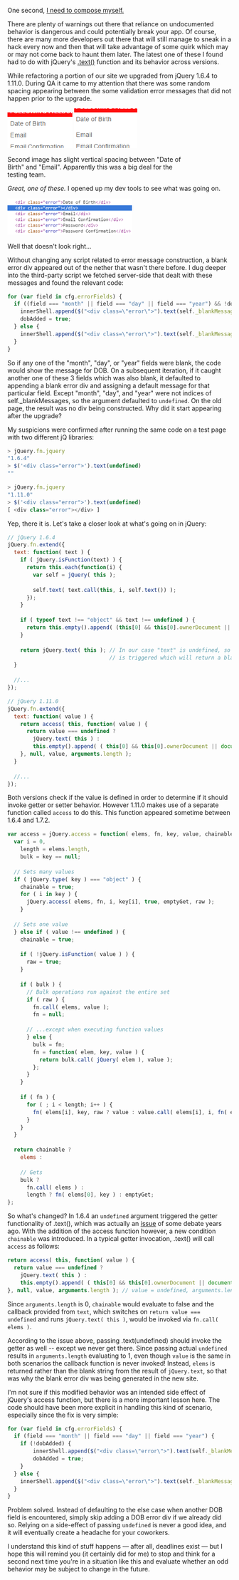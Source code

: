 One second, [I need to compose myself.](http://espn.go.com/blog/new-york/mets/post/_/id/110476/mets-sweep-nationals-in-catbird-seat-in-nl-east-race)

There are plenty of warnings out there that reliance on undocumented behavior is dangerous and could potentially break your app. Of course, there are many more developers out there that will still manage to sneak in a hack every now and then that will take advantage of some quirk which may or may not come back to haunt them later. The latest one of these I found had to do with jQuery's [.text()](http://api.jquery.com/text/) function and its behavior across versions.

While refactoring a portion of our site we upgraded from jQuery 1.6.4 to 1.11.0. During QA it came to my attention that there was some random spacing appearing between the some validation error messages that did not happen prior to the upgrade.

<div class="row center">
<div class="img-holder">
  <div class="img-holder-inner">
    <img src="/images/2015-09-10-error-messages.png">
    <img src="/images/2015-09-10-error-messages-spaced.png">
  </div>
  <p class="caption" style="max-width:400px;">
    Second image has slight vertical spacing between "Date of Birth" and "Email". Apparently this was a big deal for the testing team.
  </p>
</div>
</div>

*Great, one of these.* I opened up my dev tools to see what was going on.

<div class="row center">
<div class="img-holder">
  <div class="img-holder-inner">
    <img style="width:280px;" src="/images/2015-09-10-blank-error-div.png">
  </div>
  <p class="caption">
    Well that doesn't look right...
  </p>
</div>
</div>

Without changing any script related to error message construction, a blank error div appeared out of the nether that wasn't there before. I dug deeper into the third-party script we fetched server-side that dealt with these messages and found the relevant code:

``` js
for (var field in cfg.errorFields) {
  if ((field === "month" || field === "day" || field === "year") && !dobAdded) {
    innerShell.append($("<div class=\"error\">").text(self._blankMessages["dateOfBirth"]));
    dobAdded = true;
  } else {
    innerShell.append($("<div class=\"error\">").text(self._blankMessages[field]));
  }
}
```

So if any one of the "month", "day", or "year" fields were blank, the code would show the message for DOB. On a subsequent iteration, if it caught another one of these 3 fields which was also blank, it defaulted to appending a blank error div and assigning a default message for that particular field. Except "month", "day", and "year" were not indices of self._blankMessages, so the argument defaulted to `undefined`. On the old page, the result was no div being constructed. Why did it start appearing after the upgrade?

My suspicions were confirmed after running the same code on a test page with two different jQ libraries:

``` js
> jQuery.fn.jquery
"1.6.4"
> $('<div class="error">').text(undefined)
""
```

``` js
> jQuery.fn.jquery
"1.11.0"
> $('<div class="error">').text(undefined)
[ <div class="error"></div> ]
```

Yep, there it is. Let's take a closer look at what's going on in jQuery:

``` js
// jQuery 1.6.4
jQuery.fn.extend({
  text: function( text ) {
    if ( jQuery.isFunction(text) ) {
      return this.each(function(i) {
        var self = jQuery( this );

        self.text( text.call(this, i, self.text()) );
      });
    }

    if ( typeof text !== "object" && text !== undefined ) {
      return this.empty().append( (this[0] && this[0].ownerDocument || document).createTextNode( text ) );
    }

    return jQuery.text( this ); // In our case "text" is undefined, so getter function
                                // is triggered which will return a blank string
  }

  //...
});
```

``` js
// jQuery 1.11.0
jQuery.fn.extend({
  text: function( value ) {
    return access( this, function( value ) {
      return value === undefined ?
        jQuery.text( this ) :
        this.empty().append( ( this[0] && this[0].ownerDocument || document ).createTextNode( value ) );
    }, null, value, arguments.length );
  }

  //...
});
```

Both versions check if the value is defined in order to determine if it should invoke getter or setter behavior. However 1.11.0 makes use of a separate function called `access` to do this. This function appeared sometime between 1.6.4 and 1.7.2.

``` js
var access = jQuery.access = function( elems, fn, key, value, chainable, emptyGet, raw ) {
  var i = 0,
    length = elems.length,
    bulk = key == null;

  // Sets many values
  if ( jQuery.type( key ) === "object" ) {
    chainable = true;
    for ( i in key ) {
      jQuery.access( elems, fn, i, key[i], true, emptyGet, raw );
    }

  // Sets one value
  } else if ( value !== undefined ) {
    chainable = true;

    if ( !jQuery.isFunction( value ) ) {
      raw = true;
    }

    if ( bulk ) {
      // Bulk operations run against the entire set
      if ( raw ) {
        fn.call( elems, value );
        fn = null;

      // ...except when executing function values
      } else {
        bulk = fn;
        fn = function( elem, key, value ) {
          return bulk.call( jQuery( elem ), value );
        };
      }
    }

    if ( fn ) {
      for ( ; i < length; i++ ) {
        fn( elems[i], key, raw ? value : value.call( elems[i], i, fn( elems[i], key ) ) );
      }
    }
  }

  return chainable ?
    elems :

    // Gets
    bulk ?
      fn.call( elems ) :
      length ? fn( elems[0], key ) : emptyGet;
};
```

So what's changed? In 1.6.4 an `undefined` argument triggered the getter functionality of .text(), which was actually an [issue](https://github.com/jquery/jquery/pull/392) of some debate years ago. With the addition of the access function however, a new condition `chainable` was introduced. In a typical getter invocation, .text() will call `access` as follows:

``` js
return access( this, function( value ) {
  return value === undefined ?
    jQuery.text( this ) :
    this.empty().append( ( this[0] && this[0].ownerDocument || document ).createTextNode( value ) );
}, null, value, arguments.length ); // value = undefined, arguments.length = 0
```

Since `arguments.length` is 0, `chainable` would evaluate to false and the callback provided from `text`, which switches on `return value === undefined` and runs `jQuery.text( this )`, would be invoked via `fn.call( elems )`.

According to the issue above, passing .text(undefined) should invoke the getter as well -- except we never get there. Since passing actual `undefined` results in `arguments.length` evaluating to 1, even though `value` is the same in both scenarios the callback function is never invoked! Instead, `elems` is returned rather than the blank string from the result of `jQuery.text`, so that was why the blank error div was being generated in the new site.

I'm not sure if this modified behavior was an intended side effect of jQuery's access function, but there is a more important lesson here. The code should have been more explicit in handling this kind of scenario, especially since the fix is very simple:

``` js
for (var field in cfg.errorFields) {
  if (field === "month" || field === "day" || field === "year") {
    if (!dobAdded) {
        innerShell.append($("<div class=\"error\">").text(self._blankMessages["dateOfBirth"]));
        dobAdded = true;
    }
  } else {
    innerShell.append($("<div class=\"error\">").text(self._blankMessages[field]));
  }
}
```

Problem solved. Instead of defaulting to the else case when another DOB field is encountered, simply skip adding a DOB error div if we already did so. Relying on a side-effect of passing `undefined` is never a good idea, and it will eventually create a headache for your coworkers.

I understand this kind of stuff happens &mdash; after all, deadlines exist &mdash; but I hope this will remind you (it certainly did for me) to stop and think for a second next time you're in a situation like this and evaluate whether an odd behavior may be subject to change in the future.
